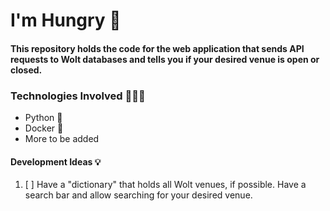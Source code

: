 # I'm Hungry 💙

#### This repository holds the code for the web application that sends API requests to Wolt databases and tells you if your desired venue is open or closed.

### Technologies Involved 👨🏽‍💻

- Python 🐍
- Docker 🐋
- More to be added

#### Development Ideas 💡

1. [ ] Have a "dictionary" that holds all Wolt venues, if possible. Have a search bar and allow searching for your desired venue.
